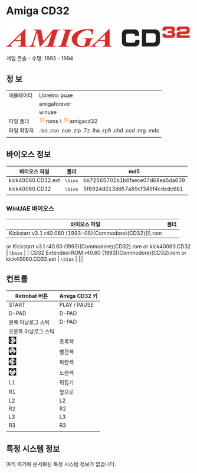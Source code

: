 # Amiga CD32

![](title.png)

게임 콘솔 - 수명: 1993 - 1994


## 정 보

|||
|---|---|
| 에뮬레이터 | Libretro: puae |
|   | amigaforever |
|   | winuae |
| 파일 폴더 | ![](../../icon.png)roms \ ![](../../icon.png)amigacd32 |
| 파일 확장자 | .iso .cso .cue .zip .7z .lha .rp9 .chd .ccd .nrg .mds |
|||


## 바이오스 정보

| 바이오스 파일 | 폴더 | md5 |
|---|---|---|
| kick40060.CD32.ext | `\bios` | bb72565701b1b6faece07d68ea5da639 |
| kick40060.CD32 | `\bios` | 5f8924d013dd57a89cf349f4cdedc6b1 |
|||


### WinUAE 바이오스

| 바이오스 파일 | 폴더 |
|---|---|
| Kickstart v3.1 r40.060 (1993-05)(Commodore)(CD32)[!].rom
or Kickstart v3.1 r40.60 (1993)(Commodore)(CD32).rom
or kick40060.CD32 | `\bios` |
| CD32 Extended-ROM r40.60 (1993)(Commodore)(CD32).rom
or kick40060.CD32.ext | `\bios` |
|||


## 컨트롤

| Retrobat 버튼 | Amiga CD32 키 |
|---|---|
| START | PLAY / PAUSE |
| D-PAD | D-PAD |
| 왼쪽 아날로그 스틱 | D-PAD |
| 오른쪽 아날로그 스틱 | |
| ![](../../west.webp) | 초록색 |
| ![](../../south.webp) | 빨간색 |
| ![](../../east.webp) | 파란색 |
| ![](../../north.webp) | 노란색 |
| L1 | 뒤집기 |
| R1 | 앞으로 |
| L2 | L2 |
| R2 | R2 |
| L3 | L3 |
| R3 | R3 |
|||


## 특정 시스템 정보

아직 여기에 문서화된 특정 시스템 정보가 없습니다.